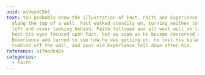 ```yaml
---
uuid: asVqydC5b1
text: You probably know the illustration of Fact, Faith and Experience walking
  along the top of a wall. Fact walked steadily on, turning neither to right nor
  left and never looking behind. Faith followed and all went well so long as he
  kept his eyes focused upon Fact; but as soon as he became concerned about
  Experience and turned to see how he was getting on, he lost his balance and
  tumbled off the wall, and poor old Experience fell down after him.
reference: aIfAndk4Ds
categories:
  - Faith
---
```

